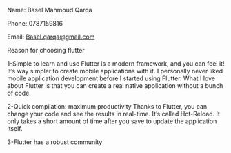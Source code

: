 Name: Basel Mahmoud Qarqa

Phone: 0787159816

Email: Basel.qarqa@gmail.com


Reason for choosing flutter

1-Simple to learn and use
Flutter is a modern framework, and you can feel it! It’s way simpler to create mobile applications with it.
I personally never liked mobile application development before I started using Flutter.
What I love about Flutter is that you can create a real native application without a bunch of code.


2-Quick compilation: maximum productivity
Thanks to Flutter, you can change your code and see the results in real-time. It’s called Hot-Reload. It only takes a short amount of time after you save to update the application itself.

3-Flutter has a robust community
